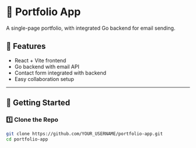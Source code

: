 # 📂 Portfolio App

A single-page portfolio, with integrated Go backend for email sending.

## 📌 Features
- React + Vite frontend
- Go backend with email API
- Contact form integrated with backend
- Easy collaboration setup

---

## 🚀 Getting Started

### 1️⃣ Clone the Repo
```bash
git clone https://github.com/YOUR_USERNAME/portfolio-app.git
cd portfolio-app
